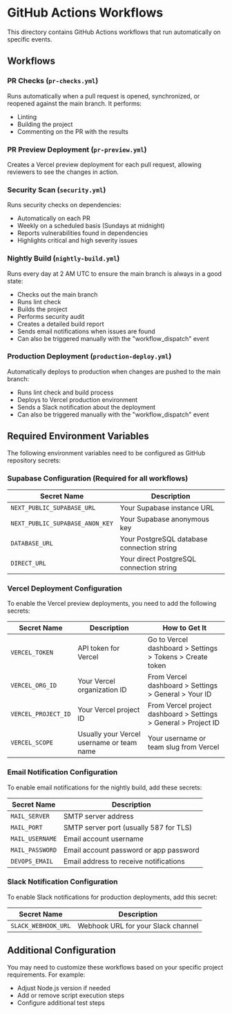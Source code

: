 # GitHub Actions Workflows

This directory contains GitHub Actions workflows that run automatically on specific events.

## Workflows

### PR Checks (`pr-checks.yml`)

Runs automatically when a pull request is opened, synchronized, or reopened against the main branch. It performs:

- Linting
- Building the project
- Commenting on the PR with the results

### PR Preview Deployment (`pr-preview.yml`)

Creates a Vercel preview deployment for each pull request, allowing reviewers to see the changes in action.

### Security Scan (`security.yml`)

Runs security checks on dependencies:
- Automatically on each PR
- Weekly on a scheduled basis (Sundays at midnight)
- Reports vulnerabilities found in dependencies
- Highlights critical and high severity issues

### Nightly Build (`nightly-build.yml`)

Runs every day at 2 AM UTC to ensure the main branch is always in a good state:
- Checks out the main branch
- Runs lint check
- Builds the project
- Performs security audit
- Creates a detailed build report
- Sends email notifications when issues are found
- Can also be triggered manually with the "workflow_dispatch" event

### Production Deployment (`production-deploy.yml`)

Automatically deploys to production when changes are pushed to the main branch:
- Runs lint check and build process
- Deploys to Vercel production environment
- Sends a Slack notification about the deployment
- Can also be triggered manually with the "workflow_dispatch" event

## Required Environment Variables

The following environment variables need to be configured as GitHub repository secrets:

### Supabase Configuration (Required for all workflows)

| Secret Name | Description |
|-------------|-------------|
| `NEXT_PUBLIC_SUPABASE_URL` | Your Supabase instance URL |
| `NEXT_PUBLIC_SUPABASE_ANON_KEY` | Your Supabase anonymous key |
| `DATABASE_URL` | Your PostgreSQL database connection string |
| `DIRECT_URL` | Your direct PostgreSQL connection string |

### Vercel Deployment Configuration

To enable the Vercel preview deployments, you need to add the following secrets:

| Secret Name | Description | How to Get It |
|-------------|-------------|--------------|
| `VERCEL_TOKEN` | API token for Vercel | Go to Vercel dashboard > Settings > Tokens > Create token |
| `VERCEL_ORG_ID` | Your Vercel organization ID | From Vercel dashboard > Settings > General > Your ID |
| `VERCEL_PROJECT_ID` | Your Vercel project ID | From Vercel project dashboard > Settings > General > Project ID |
| `VERCEL_SCOPE` | Usually your Vercel username or team name | Your username or team slug from Vercel |

### Email Notification Configuration

To enable email notifications for the nightly build, add these secrets:

| Secret Name | Description |
|-------------|-------------|
| `MAIL_SERVER` | SMTP server address |
| `MAIL_PORT` | SMTP server port (usually 587 for TLS) |
| `MAIL_USERNAME` | Email account username |
| `MAIL_PASSWORD` | Email account password or app password |
| `DEVOPS_EMAIL` | Email address to receive notifications |

### Slack Notification Configuration

To enable Slack notifications for production deployments, add this secret:

| Secret Name | Description |
|-------------|-------------|
| `SLACK_WEBHOOK_URL` | Webhook URL for your Slack channel |

## Additional Configuration

You may need to customize these workflows based on your specific project requirements. For example:

- Adjust Node.js version if needed
- Add or remove script execution steps
- Configure additional test steps 
